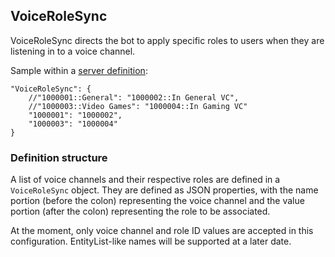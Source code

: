 ﻿## VoiceRoleSync

VoiceRoleSync directs the bot to apply specific roles to users when they are listening in to a voice channel.

Sample within a [server definition](serverdef.html):
```
"VoiceRoleSync": {
	//"1000001::General": "1000002::In General VC",
	//"1000003::Video Games": "1000004::In Gaming VC"
	"1000001": "1000002",
	"1000003": "1000004"
}
```

### Definition structure
A list of voice channels and their respective roles are defined in a `VoiceRoleSync` object. They are defined as JSON properties, with the name portion (before the colon) representing the voice channel and the value portion (after the colon) representing the role to be associated.

At the moment, only voice channel and role ID values are accepted in this configuration. EntityList-like names will be supported at a later date.